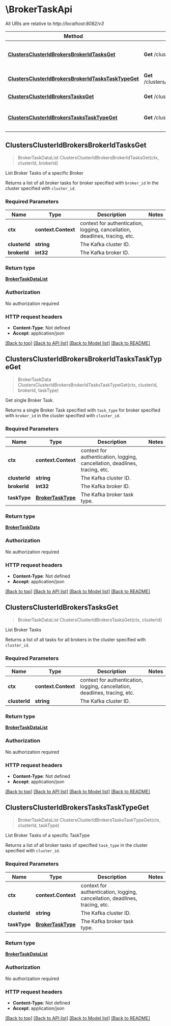 # \BrokerTaskApi

All URIs are relative to *http://localhost:8082/v3*

Method | HTTP request | Description
------------- | ------------- | -------------
[**ClustersClusterIdBrokersBrokerIdTasksGet**](BrokerTaskApi.md#ClustersClusterIdBrokersBrokerIdTasksGet) | **Get** /clusters/{cluster_id}/brokers/{broker_id}/tasks | List Broker Tasks of a specific Broker
[**ClustersClusterIdBrokersBrokerIdTasksTaskTypeGet**](BrokerTaskApi.md#ClustersClusterIdBrokersBrokerIdTasksTaskTypeGet) | **Get** /clusters/{cluster_id}/brokers/{broker_id}/tasks/{task_type} | Get single Broker Task.
[**ClustersClusterIdBrokersTasksGet**](BrokerTaskApi.md#ClustersClusterIdBrokersTasksGet) | **Get** /clusters/{cluster_id}/brokers/-/tasks | List Broker Tasks
[**ClustersClusterIdBrokersTasksTaskTypeGet**](BrokerTaskApi.md#ClustersClusterIdBrokersTasksTaskTypeGet) | **Get** /clusters/{cluster_id}/brokers/-/tasks/{task_type} | List Broker Tasks of a specific TaskType



## ClustersClusterIdBrokersBrokerIdTasksGet

> BrokerTaskDataList ClustersClusterIdBrokersBrokerIdTasksGet(ctx, clusterId, brokerId)

List Broker Tasks of a specific Broker

Returns a list of all broker tasks for broker specified with ``broker_id`` in the cluster specified with ``cluster_id``.

### Required Parameters


Name | Type | Description  | Notes
------------- | ------------- | ------------- | -------------
**ctx** | **context.Context** | context for authentication, logging, cancellation, deadlines, tracing, etc.
**clusterId** | **string**| The Kafka cluster ID. | 
**brokerId** | **int32**| The Kafka broker ID. | 

### Return type

[**BrokerTaskDataList**](BrokerTaskDataList.md)

### Authorization

No authorization required

### HTTP request headers

- **Content-Type**: Not defined
- **Accept**: application/json

[[Back to top]](#) [[Back to API list]](../README.md#documentation-for-api-endpoints)
[[Back to Model list]](../README.md#documentation-for-models)
[[Back to README]](../README.md)


## ClustersClusterIdBrokersBrokerIdTasksTaskTypeGet

> BrokerTaskData ClustersClusterIdBrokersBrokerIdTasksTaskTypeGet(ctx, clusterId, brokerId, taskType)

Get single Broker Task.

Returns a single Broker Task specified with ``task_type`` for broker specified with ``broker_id`` in the cluster specified with ``cluster_id``.

### Required Parameters


Name | Type | Description  | Notes
------------- | ------------- | ------------- | -------------
**ctx** | **context.Context** | context for authentication, logging, cancellation, deadlines, tracing, etc.
**clusterId** | **string**| The Kafka cluster ID. | 
**brokerId** | **int32**| The Kafka broker ID. | 
**taskType** | [**BrokerTaskType**](.md)| The Kafka broker task type. | 

### Return type

[**BrokerTaskData**](BrokerTaskData.md)

### Authorization

No authorization required

### HTTP request headers

- **Content-Type**: Not defined
- **Accept**: application/json

[[Back to top]](#) [[Back to API list]](../README.md#documentation-for-api-endpoints)
[[Back to Model list]](../README.md#documentation-for-models)
[[Back to README]](../README.md)


## ClustersClusterIdBrokersTasksGet

> BrokerTaskDataList ClustersClusterIdBrokersTasksGet(ctx, clusterId)

List Broker Tasks

Returns a list of all tasks for all brokers in the cluster specified with ``cluster_id``.

### Required Parameters


Name | Type | Description  | Notes
------------- | ------------- | ------------- | -------------
**ctx** | **context.Context** | context for authentication, logging, cancellation, deadlines, tracing, etc.
**clusterId** | **string**| The Kafka cluster ID. | 

### Return type

[**BrokerTaskDataList**](BrokerTaskDataList.md)

### Authorization

No authorization required

### HTTP request headers

- **Content-Type**: Not defined
- **Accept**: application/json

[[Back to top]](#) [[Back to API list]](../README.md#documentation-for-api-endpoints)
[[Back to Model list]](../README.md#documentation-for-models)
[[Back to README]](../README.md)


## ClustersClusterIdBrokersTasksTaskTypeGet

> BrokerTaskDataList ClustersClusterIdBrokersTasksTaskTypeGet(ctx, clusterId, taskType)

List Broker Tasks of a specific TaskType

Returns a list of all broker tasks of specified ``task_type`` in the cluster specified with ``cluster_id``.

### Required Parameters


Name | Type | Description  | Notes
------------- | ------------- | ------------- | -------------
**ctx** | **context.Context** | context for authentication, logging, cancellation, deadlines, tracing, etc.
**clusterId** | **string**| The Kafka cluster ID. | 
**taskType** | [**BrokerTaskType**](.md)| The Kafka broker task type. | 

### Return type

[**BrokerTaskDataList**](BrokerTaskDataList.md)

### Authorization

No authorization required

### HTTP request headers

- **Content-Type**: Not defined
- **Accept**: application/json

[[Back to top]](#) [[Back to API list]](../README.md#documentation-for-api-endpoints)
[[Back to Model list]](../README.md#documentation-for-models)
[[Back to README]](../README.md)

